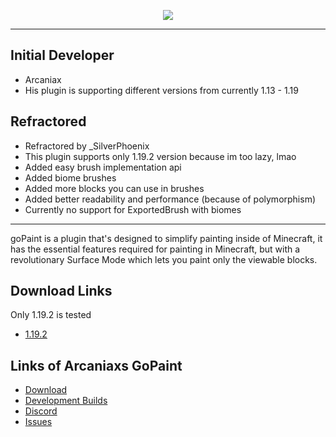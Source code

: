 <p align="center">
    <img src="https://i.imgur.com/ulEwPm9.jpg">
</p>

---

## Initial Developer
* Arcaniax
* His plugin is supporting different versions from currently 1.13 - 1.19

## Refractored
* Refractored by _SilverPhoenix
* This plugin supports only 1.19.2 version because im too lazy, lmao
* Added easy brush implementation api
* Added biome brushes
* Added more blocks you can use in brushes
* Added better readability and performance (because of polymorphism)
* Currently no support for ExportedBrush with biomes
---

goPaint is a plugin that's designed to simplify painting inside of Minecraft,
it has the essential features required for painting in Minecraft,
but with a revolutionary Surface Mode which lets you paint only the viewable blocks.

## Download Links
Only 1.19.2 is tested
* [1.19.2](https://workupload.com/file/Adng8tATfhX)

## Links of Arcaniaxs GoPaint

* [Download](https://www.spigotmc.org/resources/gopaint.27717/)
* [Development Builds](https://ci.athion.net/job/goPaint-1.14+/)
* [Discord](https://discord.gg/jpRVrjd)
* [Issues](https://github.com/Brennian/goPaint_1.14/issues)

